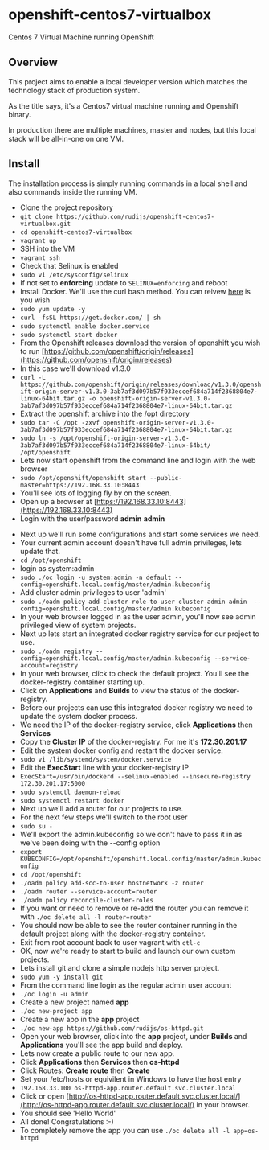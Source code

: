 # openshift-centos7-virtualbox

Centos 7 Virtual Machine running OpenShift

## Overview

This project aims to enable a local developer version which matches the technology stack of production system.

As the title says, it's a Centos7 virtual machine running and Openshift binary.

In production there are multiple machines, master and nodes, but this local stack will be all-in-one on one VM.

## Install

The installation process is simply running commands in a local shell and also commands inside the running VM.

- Clone the project repository
- `git clone https://github.com/rudijs/openshift-centos7-virtualbox.git`
- `cd openshift-centos7-virtualbox`
- `vagrant up`
- SSH into the VM
- `vagrant ssh`
- Check that Selinux is enabled
- `sudo vi /etc/sysconfig/selinux`
- If not set to **enforcing** update to `SELINUX=enforcing` and reboot
- Install Docker. We'll use the curl bash method. You can reivew [here](https://docs.docker.com/engine/installation/linux/centos/) is you wish
- `sudo yum update -y`
- `curl -fsSL https://get.docker.com/ | sh`
- `sudo systemctl enable docker.service`
- `sudo systemctl start docker`
- From the Openshift releases download the version of openshift you wish to run [https://github.com/openshift/origin/releases](https://github.com/openshift/origin/releases)
- In this case we'll download v1.3.0
- `curl -L https://github.com/openshift/origin/releases/download/v1.3.0/openshift-origin-server-v1.3.0-3ab7af3d097b57f933eccef684a714f2368804e7-linux-64bit.tar.gz -o openshift-origin-server-v1.3.0-3ab7af3d097b57f933eccef684a714f2368804e7-linux-64bit.tar.gz`
- Extract the openshift archive into the /opt directory
- `sudo tar -C /opt -zxvf openshift-origin-server-v1.3.0-3ab7af3d097b57f933eccef684a714f2368804e7-linux-64bit.tar.gz` 
- `sudo ln -s /opt/openshift-origin-server-v1.3.0-3ab7af3d097b57f933eccef684a714f2368804e7-linux-64bit/ /opt/openshift`
- Lets now start openshift from the command line and login with the web browser
- `sudo /opt/openshift/openshift start --public-master=https://192.168.33.10:8443`
- You'll see lots of logging fly by on the screen.
- Open up a browser at [https://192.168.33.10:8443](https://192.168.33.10:8443)
- Login with the user/password **admin** **admin**
<!--
- Now is a good time to setup start on boot for Openshift.
- Exit on the command line with `clt-c`
- Create and openshift systemd service file
- `sudo vi openshift.service`
- Paste this text into that file:

```
[Unit]
Description=Origin Service
Documentation=https://github.com/openshift/origin
After=network.target
After=docker.service

[Service]
Type=notify
ExecStart=/opt/openshift/openshift start --public-master=https://192.168.33.10:8443
LimitNOFILE=131072
LimitCORE=infinity
SyslogIdentifier=origin-master
Restart=always
RestartSec=5s

[Install]
WantedBy=multi-user.target
```

- `sudo systemctl enable openshift.service`
- `sudo systemctl start openshift`
- After a few moments openshift will be started, check for the process with:
- `ps aux | grep openshift`
- Open up a browser at [https://192.168.33.10:8443](https://192.168.33.10:8443)

-->

- Next up we'll run some configurations and start some services we need.
- Your current admin account doesn't have full admin privileges, lets update that.
- `cd /opt/openshift`
- login as system:admin
- `sudo ./oc login -u system:admin -n default --config=openshift.local.config/master/admin.kubeconfig`
- Add cluster admin privileges to user 'admin'
- `sudo ./oadm policy add-cluster-role-to-user cluster-admin admin  --config=openshift.local.config/master/admin.kubeconfig`
- In your web browser logged in as the user admin, you'll now see admin privileged view of system projects.
- Next up lets start an integrated docker registry service for our project to use.
- `sudo ./oadm registry --config=openshift.local.config/master/admin.kubeconfig --service-account=registry`
- In your web browser, click to check the default project. You'll see the docker-registry container starting up.
- Click on **Applications** and **Builds** to view the status of the docker-registry.
- Before our projects can use this integrated docker registry we need to update the system docker process.
- We need the IP of the docker-registry service, click **Applications** then **Services**
- Copy the **Cluster IP** of the docker-registry. For me it's **172.30.201.17**
- Edit the system docker config and restart the docker service.
- `sudo vi /lib/systemd/system/docker.service`
- Edit the **ExecStart** line with your docker-registry IP
- `ExecStart=/usr/bin/dockerd --selinux-enabled --insecure-registry 172.30.201.17:5000`
- `sudo systemctl daemon-reload`
- `sudo systemctl restart docker`
- Next up we'll add a router for our projects to use.
- For the next few steps we'll switch to the root user
- `sudo su -`
- We'll export the admin.kubeconfig so we don't have to pass it in as we've been doing with the --config option
- `export KUBECONFIG=/opt/openshift/openshift.local.config/master/admin.kubeconfig`
- `cd /opt/openshift`
- `./oadm policy add-scc-to-user hostnetwork -z router`
- `./oadm router --service-account=router`
- `./oadm policy reconcile-cluster-roles`
- If you want or need to remove or re-add the router you can remove it with `./oc delete all -l router=router`
- You should now be able to see the router container running in the default project along with the docker-registry container.
- Exit from root account back to user vagrant with `ctl-c`
- OK, now we're ready to start to build and launch our own custom projects.
- Lets install git and clone a simple nodejs http server project.
- `sudo yum -y install git`
- From the command line login as the regular admin user account
- `./oc login -u admin`
- Create a new project named **app**
- `./oc new-project app`
- Create a new app in the **app** project
- `./oc new-app https://github.com/rudijs/os-httpd.git`
- Open your web browser, click into the **app** project, under **Builds** and **Applications** you'll see the app build and deploy.
- Lets now create a public route to our new app.
- Click **Applications** then **Services** then **os-httpd**
- Click Routes: **Create route** then **Create**
- Set your /etc/hosts or equivilent in Windows to have the host entry
- `192.168.33.100 os-httpd-app.router.default.svc.cluster.local`
- Click or open [http://os-httpd-app.router.default.svc.cluster.local/](http://os-httpd-app.router.default.svc.cluster.local/) in your browser.
- You should see 'Hello World'
- All done! Congratulations :-)
- To completely remove the app you can use `./oc delete all -l app=os-httpd`

<!--
https://github.com/anacortes/openshift-demo/blob/master/README.md
https://docs.docker.com/engine/installation/linux/centos/
-->
